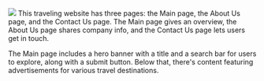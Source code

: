 <img src="./source/src/img/town-img.jpg">
This traveling website has three pages: the Main page, the About Us page, and the Contact Us page. The Main page gives an overview, the About Us page shares company info, and the Contact Us page lets users get in touch.

The Main page includes a hero banner with a title and a search bar for users to explore, along with a submit button. Below that, there's content featuring advertisements for various travel destinations.
